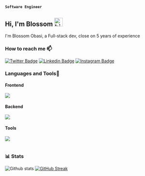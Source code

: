 **`Software Engineer`**
## Hi, I'm Blossom <img src="https://raw.githubusercontent.com/MartinHeinz/MartinHeinz/master/wave.gif" width="28" alt="hi">

I'm Blossom Obasi, a Full-stack dev, close on 5 years of experience

### How to reach me 📫
[![Twitter Badge](https://img.shields.io/badge/Twitter-1DA1F2?style=for-the-badge&logo=twitter&logoColor=white)](https://twitter.com/Blossom_obasi) [![Linkedin Badge](https://img.shields.io/badge/LinkedIn-0077B5?style=for-the-badge&logo=linkedin&logoColor=white)](https://www.linkedin.com/in/blossomobasi/) [![Instagram Badge](https://img.shields.io/badge/Instagram-E4405F?style=for-the-badge&logo=instagram&logoColor=white)](https://www.instagram.com/iambl0ss0m/) 


### Languages and Tools🧰

#### Frontend
<img src="https://skillicons.dev/icons?i=html,css,javascript,tailwind,react,redux,typescript,nextjs" />

#### Backend
<img src="https://skillicons.dev/icons?i=nodejs,express,mongodb,nestjs,redis" />

#### Tools
<img src="https://skillicons.dev/icons?i=vscode,github,git,postman" />

#

  
### 📊 Stats

![Github stats](https://github-readme-stats.vercel.app/api?username=blossomobasi&count_private=true&theme=dark)
[![GitHub Streak](https://streak-stats.demolab.com/?user=blossomobasi)](https://git.io/streak-stats)
